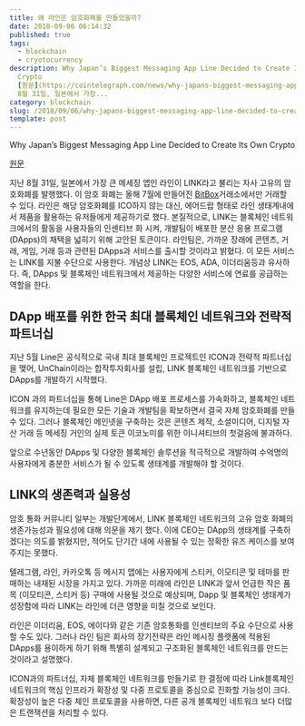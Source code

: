 ```yaml
---
title: 왜 라인은 암호화폐를 만들었을까?
date: 2018-09-06 06:14:32
published: true
tags:
  - blockchain
  - cryotocurrency
description: Why Japan’s Biggest Messaging App Line Decided to Create Its Own
  Crypto
  [원문](https://cointelegraph.com/news/why-japans-biggest-messaging-app-line-decided-to-create-its-own-crypto)  지난
  8월 31일, 일본에서 가장...
category: blockchain
slug: /2018/09/06/why-japans-biggest-messaging-app-line-decided-to-create-its-own-crypto/
template: post
---
```


Why Japan’s Biggest Messaging App Line Decided to Create Its Own Crypto

[원문](https://cointelegraph.com/news/why-japans-biggest-messaging-app-line-decided-to-create-its-own-crypto)

지난 8월 31일, 일본에서 가장 큰 메세징 앱인 라인이 LINK라고 불리는 자사 고유의 암호화폐를 발행했다. 이 암호 화폐는 올해 7월에 만들어진 [BitBox](https://www.bitbox.me/)거래소에서만 거래할 수 있다. 라인은 해당 암호화폐를 ICO하지 않는 대신, 에어드랍 형태로 라인 생태계내에서 제품을 활용하는 유저들에게 제공하기로 했다. 본질적으로, LINK는 블록체인 네트워크에서의 활동을 사용자들의 인센티브 화 시켜, 개발팀이 배포한 분산 응용 프로그램(DApps)의 채택을 넓히기 위해 고안된 토큰이다. 라인팀은, 가까운 장래에 콘텐츠, 거래, 게임, 거래 등과 관련된 DApps과 서비스를 출시할 것이라고 밝혔다. 이 모든 서비스는 LINK를 지불 수단으로 사용한다. 개념상 LINK는 EOS, ADA, 이더리움등과 유사하다. 즉, DApps 및 블록체인 네트워크에서 제공하는 다양한 서비스에 연료를 공급하는 역할을 한다.

## DApp 배포를 위한 한국 최대 블록체인 네트워크와 전략적 파트너십

지난 5월 Line은 공식적으로 국내 최대 블록체인 프로젝트인 ICON과 전략적 파트너십을 맺어, UnChain이라는 합작투자회사를 설립, LINK 블록체인 네트워크를 기반으로 DApps를 개발하기 시작했다.

ICON 과의 파트너십을 통해 Line은 DApp 배포 프로세스를 가속화하고, 블록체인 네트워크를 유지하는데 필요한 모든 기술과 개발팀을 확보하면서 결국 자체 암호화폐를 만들 수 있다. 그러나 블록체인 메인넷을 구축하는 것은 콘텐츠 제작, 소셜미디어, 디지털 자산 거래 등 메세징 거인의 실제 토큰 이코노미를 위한 이니셔티브의 첫걸음에 불과하다.

앞으로 수년동안 DApps 및 다양한 블록체인 솔루션을 적극적으로 개발하여 수억명의 사용자에게 충분한 서비스가 될 수 있도록 생태계를 개발해야 할 것이다.

## LINK의 생존력과 실용성

암호 통화 커뮤니티 일부는 개발단계에서, LINK 블록체인 네트워크의 고유 암호 화폐의 생존가능성과 필요성에 대해 의문을 제기 했다. 이에 CEO는 DApp의 생태계를 구축하겠다는 의도를 밝혔지만, 적어도 단기간 내에 사용될 수 있는 정확한 유즈 케이스를 보여주지는 못했다.

텔레그램, 라인, 카카오톡 등 메시지 앱에는 사용자에게 스티커, 이모티콘 및 테마를 판매하는 내재된 시장을 가지고 있다. 가까운 미래에 라인은 LINK과 앞서 언급한 작은 품목 (이모티콘, 스티커 등) 구매에 사용될 것으로 예상되며, Dapp 및 블록체인 생태계가 성장함에 따라 LINK는 라인에 더큰 영향을 미칠 것으로 보인다.

라인은 이더리움, EOS, 에이다와 같은 기존 암호통화를 인센티브의 주요 수단으로 사용할 수도 있다. 그러나 라인 팀은 회사의 장기전략은 라인 메시징 플랫폼에 적용된 DApps를 용이하게 하기 위해 특별히 설계되고 구조화된 블록체인 네트워크를 만드는 것이라고 설명했다.

ICON과의 파트너십, 자체 블록체인 네트워크를 만들기로 한 결정에 따라 Link블록체인 네트워크의 핵심 인프라가 확장성 및 다중 프로토콜을 중심으로 진화할 가능성이 크다. 확장성이 높은 다중 체인 프로토콜을 사용하면, 다른 공개 블록체인 네트워크 보다 더많은 트랜잭션을 처리할 수 있다.
